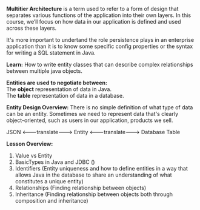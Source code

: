 **Multitier Architecture** is a term used to refer to a form of design that separates various functions of the application into their own layers. In this course, we’ll focus on how data in our application is defined and used across these layers.

It's more important to undertand the role persistence plays in an enterprise application than it is to know some specific config properties or the syntax for writing a SQL statement in Java.

**Learn:** How to write entity classes that can describe complex relationships between multiple java objects.

**Entities are used to negotiate between:**  
The **object** representation of data in Java.  
The **table** representation of data in a database.  

**Entity Design Overview:** There is no simple definition of what type of data can be an entity. Sometimes we need to represent data that's clearly object-oriented, such as users in our application, products we sell.    

JSON <---translate---> Entity <---translate---> Database Table

**Lesson Overview:**  
1.  Value vs Entity
2.  BasicTypes in Java and JDBC ()
3.  Identifiers (Entity uniqueness and how to define entities in a way that allows Java in the database to share an understanding of what constitutes a unique entity)
4.  Relationships (Finding relationship between objects)
5.  Inheritance (Finding relationship between objects both through composition and inheritance)
